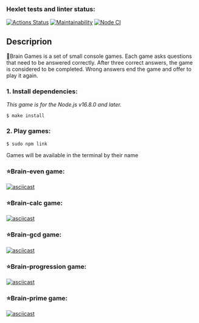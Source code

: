 ### Hexlet tests and linter status:
[![Actions Status](https://github.com/hellion86/frontend-project-lvl1/workflows/hexlet-check/badge.svg)](https://github.com/hellion86/frontend-project-lvl1/actions)
[![Maintainability](https://api.codeclimate.com/v1/badges/8047d000d9dd58f2d463/maintainability)](https://codeclimate.com/github/hellion86/frontend-project-lvl1/maintainability)
[![Node CI](https://github.com/hellion86/frontend-project-lvl1/workflows/linter-test/badge.svg)](https://github.com/hellion86/frontend-project-lvl1/actions)

## Descriprion
:basketball:Brain Games is a set of small console games. Each game asks questions that need to be answered correctly. After three correct answers, the game is considered to be completed. Wrong answers end the game and offer to play it again.

### 1. Install dependencies:
_This game is for the Node.js v16.8.0 and later._

```
$ make install
```
### 2. Play games:

```
$ sudo npm link
```

Games will be available in the terminal by their name

### :star:Brain-even game:
[![asciicast](https://asciinema.org/a/t6g5kvW7NRnliGZMxDyw1IZyn.svg)](https://asciinema.org/a/t6g5kvW7NRnliGZMxDyw1IZyn)
### :star:Brain-calc game:
[![asciicast](https://asciinema.org/a/vUhRBioL0S5ERtzsms5508DBZ.svg)](https://asciinema.org/a/vUhRBioL0S5ERtzsms5508DBZ)
### :star:Brain-gcd game:
[![asciicast](https://asciinema.org/a/CMBsu07ZvwwBK0gTauuDHTTah.svg)](https://asciinema.org/a/CMBsu07ZvwwBK0gTauuDHTTah)
### :star:Brain-progression game:
[![asciicast](https://asciinema.org/a/fsWQVcSajSRykb8XgmXhYzcyb.svg)](https://asciinema.org/a/fsWQVcSajSRykb8XgmXhYzcyb)
### :star:Brain-prime game:
[![asciicast](https://asciinema.org/a/Ci02kRBLVylG8geTdvYNFcrME.svg)](https://asciinema.org/a/Ci02kRBLVylG8geTdvYNFcrME)
